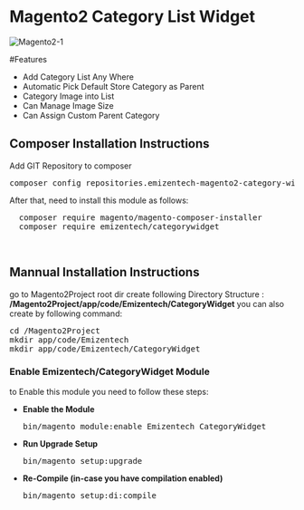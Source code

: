 # Magento2 Category List Widget

<img src="https://i.ibb.co/X8t1P0Q/Magento2-1.png" alt="Magento2-1" border="0">

#Features
<ul>
<li>Add Category List Any Where</li>
<li>Automatic Pick Default Store Category as Parent</li>
<li>Category Image into List</li>
<li>Can Manage Image Size</li>
<li>Can Assign Custom Parent Category</li>
</ul>

<h2>Composer Installation Instructions</h2>
Add GIT Repository to composer
<pre>
composer config repositories.emizentech-magento2-category-widget vcs https://github.com/emizentech/magento2-category-list-widget/
</pre>

After that, need to install this module as follows:
<pre>
  composer require magento/magento-composer-installer
  composer require emizentech/categorywidget
</pre>


<br/>
<h2> Mannual Installation Instructions</h2>
go to Magento2Project root dir 
create following Directory Structure :<br/>
<strong>/Magento2Project/app/code/Emizentech/CategoryWidget</strong>
you can also create by following command:
<pre>
cd /Magento2Project
mkdir app/code/Emizentech
mkdir app/code/Emizentech/CategoryWidget
</pre>



<h3> Enable Emizentech/CategoryWidget Module</h3>
to Enable this module you need to follow these steps:

<ul>
<li>
<strong>Enable the Module</strong>
<pre>bin/magento module:enable Emizentech_CategoryWidget</pre></li>
<li>
<strong>Run Upgrade Setup</strong>
<pre>bin/magento setup:upgrade</pre></li>
<li>
<strong>Re-Compile (in-case you have compilation enabled)</strong>
	<pre>bin/magento setup:di:compile</pre>
</li>
</ul>

